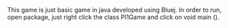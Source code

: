 This game is just basic game in java developed using Bluej.
In order to run, open package, just right click the class PI1Game and click on void main ().
